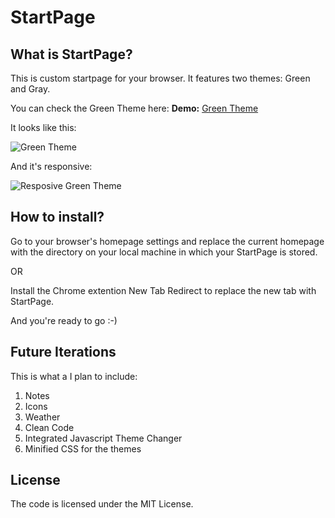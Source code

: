 # StartPage

## What is StartPage?

This is custom startpage for your browser.
It features two themes: Green and Gray.

You can check the Green Theme here:
**Demo:** [Green Theme](https://mlvnt.github.io/StartPage/)

It looks like this:

![Green Theme](https://github.com/mlvnt/StartPage/raw/master/assets/images/green-theme.png)

And it's responsive:

![Resposive Green Theme](https://github.com/mlvnt/StartPage/raw/master/assets/images/green-theme-responsive.png)

## How to install?

Go to your browser's homepage settings and replace the current homepage with the
directory on your local machine in which your StartPage is stored. 

OR

Install the Chrome extention New Tab Redirect to replace the new tab with StartPage.

And you're ready to go :-)

## Future Iterations

This is what a I plan to include:

1. Notes
2. Icons
3. Weather
4. Clean Code
5. Integrated Javascript Theme Changer
6. Minified CSS for the themes

## License

The code is licensed under the MIT License.


